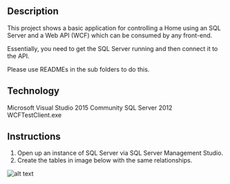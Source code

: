 Description
-------------------
This project shows a basic application for controlling a Home using an SQL Server and a Web API (WCF) which can be consumed by any front-end.

Essentially, you need to get the SQL Server running and then connect it to the API.

Please use READMEs in the sub folders to do this.

Technology
----------
Microsoft Visual Studio 2015 Community
SQL Server 2012
WCFTestClient.exe

Instructions
------------
1) Open up an instance of SQL Server via SQL Server Management Studio. 
2) Create the tables in image below with the same relationships.

![alt text](https://drive.google.com/file/d/0B8VV2H58aDpfbFIwNUlUbW50U3c)
